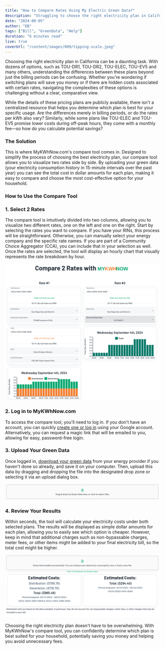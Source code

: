 ```yaml
---
title: "How to Compare Rates Using My Electric Green Data?"
description: "Struggling to choose the right electricity plan in California? Discover how MyKWhNow.com's compare tool can simplify your decision-making by letting you easily compare the costs of two plans side by side using your actual electricity usage data."
date: "2024-09-05"
author: "EB"
tags: ["Bill", "GreenData", "Help"]
duration: "6 minutes read"
live: true
coverUrl: "/content/images/009/tipping-scale.jpeg"
---
```


Choosing the right electricity plan in California can be a daunting task. With dozens of options, such as TOU-DR1, TOU-DR2, TOU-ELEC, TOU-EV5 and many others, understanding the differences between these plans beyond just the billing periods can be confusing. Whether you're wondering if switching plans will save you money or if there are hidden costs associated with certain rates, navigating the complexities of these options is challenging without a clear, comparative view.

While the details of these pricing plans are publicly available, there isn't a centralized resource that helps you determine which plan is best for your specific usage. Are the differences merely in billing periods, or do the rates per kWh also vary? Similarly, while some plans like TOU-ELEC and TOU-EV5 promise lower costs during off-peak hours, they come with a monthly fee—so how do you calculate potential savings?

### The Solution

This is where MyKWhNow.com's compare tool comes in. Designed to simplify the process of choosing the best electricity plan, our compare tool allows you to visualize two rates side by side. By uploading your green data (your electricity consumption history in 15-minute intervals over the past year) you can see the total cost in dollar amounts for each plan, making it easy to compare and choose the most cost-effective option for your household.

### How to Use the Compare Tool

### 1. Select 2 Rates

The compare tool is intuitively divided into two columns, allowing you to visualize two different rates, one on the left and one on the right. Start by selecting the rates you want to compare. If you have your RINs, this process will be straightforward. Otherwise, you can manually select your energy company and the specific rate names. If you are part of a Community Choice Aggregator (CCA), you can include that in your selection as well. Once the rates are selected, the tool will display an hourly chart that visually represents the rate breakdown by hour.

![Selected 2 rates](/content/images/009/selected-rates-1-and-2.png)

### 2. Log in to MyKWhNow.com

To access the compare tool, you'll need to log in. If you don't have an account, you can quickly [create one or log in](/auth/stytch-login) using your Google account. Alternatively, you can request a magic link that will be emailed to you, allowing for easy, password-free login.

### 3. Upload Your Green Data

Once logged in, [download your green data](/blog/post-006-how-to-download-my-green-data-from-myeneregycenter/) from your energy provider if you haven't done so already, and save it on your computer. Then, upload this data by dragging and dropping the file into the designated drop zone or selecting it via an upload dialog box.

![Drop Zone](/content/images/009/drop-zone.png)

### 4. Review Your Results

Within seconds, the tool will calculate your electricity costs under both selected plans. The results will be displayed as simple dollar amounts for each plan, allowing you to easily see which option is cheaper. However, keep in mind that additional charges such as non-bypassable charges, meter fees, or other items might be added to your final electricity bill, so the total cost might be higher.

![Estimated costs compared](/content/images/009/estimated-costs-compared.png)

Choosing the right electricity plan doesn't have to be overwhelming. With MyKWhNow's compare tool, you can confidently determine which plan is best suited for your household, potentially saving you money and helping you avoid unnecessary fees. 